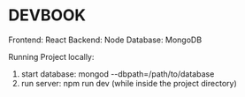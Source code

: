 # DEVBOOK
Frontend: React
Backend: Node
Database: MongoDB

Running Project locally:
1. start database: mongod --dbpath=/path/to/database
2. run server: npm run dev (while inside the project directory)